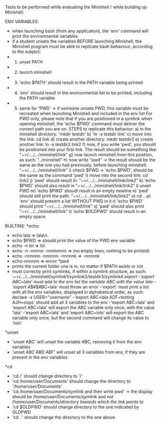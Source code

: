 Tests to be performed while evaluating the Minishell / while building up Minishell:


ENV VARIABLES:
  - when launching bash (from any application), the 'env' command will print the environmental variables
  - if a student unsets the variables BEFORE launching Minishell, the Minishell program must be able to replicate bash behaviour, according to the subject;
  -  1) unset PATH
  -  2) launch minishell
  -  3) 'echo $PATH' should result in the PATH variable being printed
  -  4) 'env' should result in the environmental list to be printed, including the PATH variable
  -  5) same for 'PWD' -> if someone unsets PWD, this variable must be recreated when launching Minishell and included in the env list
 For PWD only, please note that if you are positioned in a symlink when opening minishell, the 'echo $PWD' command must deliver the correct path you are on.
        STEPS to replicate this behavior:
        a) in the minishell directory: 'mkdir testdir'
        b) 'ln -s testdir link'
        c) move into the link: cd link
        d) create another directory: mkdir testdir2
        e) create another link: ln -s testdir2 link2
        f) now, if you write 'pwd', you should be positioned into your first link. The result should be something like: "~>/..../.../minishell/link"
        g) now launch minishell from this position, as such: "../minishell"
        h) now write "pwd" -> the result should be the same as the one you had previously, before launching minishell: "~>/..../.../minishell/link"
        i) check $PWD -> 'echo $PWD', should be the same as the command 'pwd'
        i) move into the second link: cd link2
        j) 'pwd' should result in:  "~>/..../.../minishell/link/link2"
        k) 'echo $PWD' should also result in "~>/..../.../minishell/link/link2"
        l) unset PWD
        m) 'echo $PWD' shoudl result in an empty newline
        n) 'pwd' should still print the path: "~>/..../.../minishell/link/link2"
        o) cd ..
        p) 'env' should present a list WITHOUT PWD in it
        r) 'echo $PWD' should print "~>/..../.../minishell/link"
        s) 'pwd' should also print "~>/..../.../minishell/link"
        t) 'echo $OLDPWD' should result in an empty space

BUILTINS:
*echo:
  - echo lala => lala\n
  - echo $PWD => should print the value of the PWD env variable
  - echo -n lol => lol
  - echo -n -nnnnn -nnnnnnnn => (no empty lines; nothing to be printed)
  - echo -nnnnnn -nnnnnn -nnnnnk => -nnnnnk
  - echo-nnnnnn => errror
*pwd
  - prints the current folder one is in, no matter if $PATH exists or not
  - must correctly print symlinks, if within a symlink structure, as such: :~>/..../.../minishell/symlink1/symlink2/testdir3/symlink4
*export
  -'export ABC=lala' must add to the env list the variable ABC with the value lala
  -'export A*$#$#BC=lala' must throw an error
  -'export' must print a list with all the env variables, displayed in alphabetical order, as such:
          declare -x USER="username"
  -'export ABC=lala ADF=testing AJH=oops' should add all 3 variables to the env
  -'export ABC=lala' and 'export ABC=lala' will export the ABC variable only once, with the value 'lala'
  -'export ABC=lala' and 'export ABC=lolo' will export the ABC variable only once, but the second command will change its value to 'lolo'

*unset
  - 'unset ABC' will unset the variable ABC, removing it from the env variables
  - 'unset ABC ABD ABF' will unset all 3 variables from env, if they are present in the env variables

*cd
  - 'cd /' should change directory to '/'
  - 'cd /home/user/Documents' should change the directory to '/home/user/Documents'
  - 'cd /home/user/Documents/symlink and then write pwd' -> the display should be /home/user/Documents/symlink and not /home/user/Documents/*directory towards which the link points to*
  - 'cd $OLDPWD' should change directory to the one indicated by OLDPWD
  - 'cd ..' should change the directory to the one above

